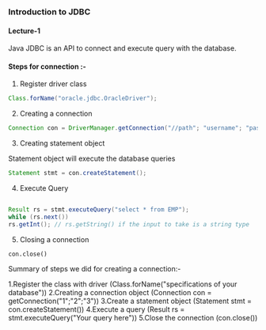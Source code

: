 ### Introduction to JDBC

#### Lecture-1

Java JDBC is an API to connect and execute query with the database.

#### Steps for connection :-
1. Register driver class

```java
Class.forName("oracle.jdbc.OracleDriver");
```

2. Creating a connection

```java
Connection con = DriverManager.getConnection("//path"; "username"; "pass");
```

3. Creating statement object

Statement object will execute the database queries
```java
Statement stmt = con.createStatement();
```

4. Execute Query

```java

Result rs = stmt.executeQuery("select * from EMP");
while (rs.next())
rs.getInt(); // rs.getString() if the input to take is a string type
```

5. Closing a connection

```
con.close()
```


Summary of steps we did for creating a connection:-

1.Register the class with driver (Class.forName("specifications of your database"))
2.Creating a connection object (Connection con = getConnection("1";"2";"3"))
3.Create a statement object (Statement stmt = con.createStatement())
4.Execute a query (Result rs = stmt.executeQuery("Your query here"))
5.Close the connection (con.close())

